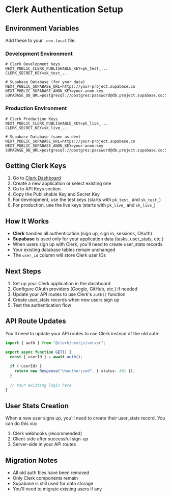 # Clerk Authentication Setup

## Environment Variables

Add these to your `.env.local` file:

### Development Environment
```env
# Clerk Development Keys
NEXT_PUBLIC_CLERK_PUBLISHABLE_KEY=pk_test_...
CLERK_SECRET_KEY=sk_test_...

# Supabase Database (for your data)
NEXT_PUBLIC_SUPABASE_URL=https://your-project.supabase.co
NEXT_PUBLIC_SUPABASE_ANON_KEY=your-anon-key
SUPABASE_DB_URL=postgresql://postgres:password@db.project.supabase.co:5432/postgres
```

### Production Environment
```env
# Clerk Production Keys
NEXT_PUBLIC_CLERK_PUBLISHABLE_KEY=pk_live_...
CLERK_SECRET_KEY=sk_live_...

# Supabase Database (same as dev)
NEXT_PUBLIC_SUPABASE_URL=https://your-project.supabase.co
NEXT_PUBLIC_SUPABASE_ANON_KEY=your-anon-key
SUPABASE_DB_URL=postgresql://postgres:password@db.project.supabase.co:5432/postgres
```

## Getting Clerk Keys

1. Go to [Clerk Dashboard](https://dashboard.clerk.com/)
2. Create a new application or select existing one
3. Go to API Keys section
4. Copy the Publishable Key and Secret Key
5. For development, use the test keys (starts with `pk_test_` and `sk_test_`)
6. For production, use the live keys (starts with `pk_live_` and `sk_live_`)

## How It Works

- **Clerk** handles all authentication (sign up, sign in, sessions, OAuth)
- **Supabase** is used only for your application data (tasks, user_stats, etc.)
- When users sign up with Clerk, you'll need to create user_stats records
- Your existing database tables remain unchanged
- The `user_id` column will store Clerk user IDs

## Next Steps

1. Set up your Clerk application in the dashboard
2. Configure OAuth providers (Google, GitHub, etc.) if needed
3. Update your API routes to use Clerk's `auth()` function
4. Create user_stats records when new users sign up
5. Test the authentication flow

## API Route Updates

You'll need to update your API routes to use Clerk instead of the old auth:

```typescript
import { auth } from "@clerk/nextjs/server";

export async function GET() {
  const { userId } = await auth();
  
  if (!userId) {
    return new Response("Unauthorized", { status: 401 });
  }
  
  // Your existing logic here
}
```

## User Stats Creation

When a new user signs up, you'll need to create their user_stats record. You can do this via:

1. Clerk webhooks (recommended)
2. Client-side after successful sign-up
3. Server-side in your API routes

## Migration Notes

- All old auth files have been removed
- Only Clerk components remain
- Supabase is still used for data storage
- You'll need to migrate existing users if any 